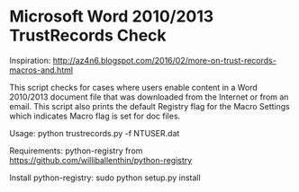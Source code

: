 # Microsoft Word 2010/2013 TrustRecords Check

Inspiration: http://az4n6.blogspot.com/2016/02/more-on-trust-records-macros-and.html

This script checks for cases where users enable content in a Word 2010/2013 document file that was downloaded from the Internet or from an email. This script also prints the default Registry flag for the Macro Settings which indicates Macro flag is set for doc files.

Usage: python trustrecords.py -f NTUSER.dat

Requirements: python-registry from https://github.com/williballenthin/python-registry

Install python-registry: sudo python setup.py install

